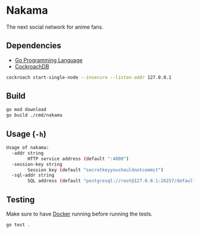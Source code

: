 # Nakama

The next social network for anime fans.

## Dependencies

- [Go Programming Language](https://go.dev)
- [CockroachDB](https://cockroachlabs.com)

```bash
cockroach start-single-node --insecure --listen-addr 127.0.0.1
```

## Build

```bash
go mod download
go build ./cmd/nakama
```

## Usage (`-h`)

```bash
Usage of nakama:
  -addr string
        HTTP service address (default ":4000")
  -session-key string
        Session key (default "secretkeyyoushouldnotcommit")
  -sql-addr string
        SQL address (default "postgresql://root@127.0.0.1:26257/defaultdb?sslmode=disable")
```

## Testing

Make sure to have [Docker](https://www.docker.com/) running before running the tests.

```bash
go test .
```
